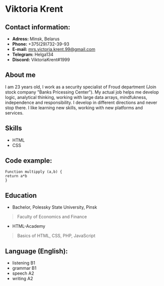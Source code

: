 # Viktoria Krent

## Contact information:

* **Adress:** Minsk, Belarus
* **Phone:** +375(29)732-39-93
* **E-mail:** mrs.victoria.krent.99@gmail.com
* **Telegram:** Helga134
* **Discord:** ViktoriaKrent#1999

## About me

I am 23 years old, I work as a security specialist of Froud department (Join stock company "Banks Pricessing Center").
My actual job helps me develop logic, analytical thinking, working with large data arrays, mindfukness, independence and responsibility.
I develop in different directions and never stop there. I like learning new skills, working with new platforms and services. 

## Skills

* HTML
* CSS

## Code example:

```
Function multipply (a,b) {
return a*b
}
```

## Education 

* Bachelor, Polessky State University, Pinsk
> Faculty of Economics and Finance
* HTML-Academy
> Basics of HTML, CSS, PHP, JavaScript

## Language (English):

* listening B1
* grammar B1
* speech A2
* writing A2






